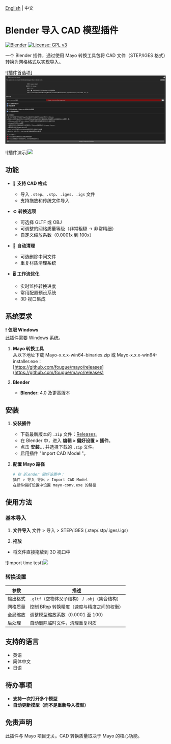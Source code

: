 [English](./README.md) | 中文
# Blender 导入 CAD 模型插件

[![Blender](https://img.shields.io/badge/Blender-4.0+-orange.svg)](https://www.blender.org)
[![License: GPL v3](https://img.shields.io/badge/License-GPLv3-blue.svg)](https://www.gnu.org/licenses/gpl-3.0)

一个 Blender 插件，通过使用 Mayo 转换工具包将 CAD 文件（STEP/IGES 格式）转换为网格格式以实现导入。

![插件首选项]<img src="doc/ch1.png"/> 

![插件演示]<img src="doc/Demo.gif"/> 

## 功能

- 🚀 **支持 CAD 格式**
  - 导入 `.step`、`.stp`、`.iges`、`.igs` 文件
  - 支持拖放和传统文件导入
  
- ⚙️ **转换选项**
  - 可选择 GLTF 或 OBJ
  - 可调整的网格质量等级（非常粗糙 → 非常精细）
  - 自定义缩放系数（0.0001x 到 100x）

- 🧹 **自动清理**
  - 可选删除中间文件
  - 重复材质清理系统

- 🖥️ **工作流优化**
  - 实时监控转换进度
  - 常用配置预设系统
  - 3D 视口集成

## 系统要求

❗ **仅限 Windows**  
此插件需要 Windows 系统。

1. **Mayo 转换工具**  
   从以下地址下载 Mayo-x.x.x-win64-binaries.zip 或 Mayo-x.x.x-win64-installer.exe：  
   [https://github.com/fougue/mayo/releases](https://github.com/fougue/mayo/releases)

2. **Blender**  
   - **Blender**: 4.0 及更高版本

## 安装

1. **安装插件**
   - 下载最新版本的 `.zip` 文件：[Releases](https://github.com/chenpaner/Import-CAD-Model/releases)。
   - 在 Blender 中，进入 **编辑 > 偏好设置 > 插件**。
   - 点击 **安装...** 并选择下载的 `.zip` 文件。
   - 启用插件 "Import CAD Model "。

2. **配置 Mayo 路径**  
   ```python
   # 在 Blender 偏好设置中：
   插件 > 导入-导出 > Import CAD Model 
   在插件偏好设置中设置 mayo-conv.exe 的路径

## 使用方法

### 基本导入

1. **文件导入**
文件 > 导入 > STEP/IGES (.step/.stp/.iges/.igs)

2. **拖放**
- 将文件直接拖放到 3D 视口中

![Import time test]<img src="doc/TRY-IMPORT.png"/> 

### 转换设置

| 参数         | 描述                                                                 |
|--------------|----------------------------------------------------------------------|
| 输出格式     | `.gltf`（空物体父子结构） / `.obj`（集合结构）               |
| 网格质量     | 控制 BRep 转换精度（速度与精度之间的权衡）                        |
| 全局缩放     | 调整模型缩放系数（0.0001 至 100）                                 |
| 后处理       | 自动删除临时文件，清理重复材质                                   |

## 支持的语言

- 英语  
- 简体中文  
- 日语  

## 待办事项

- **支持一次打开多个模型**  
- **自动更新模型（而不是重新导入模型）**  

## 免责声明

此插件与 Mayo 项目无关。CAD 转换质量取决于 Mayo 的核心功能。